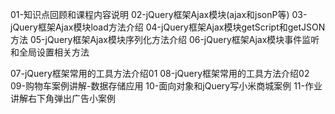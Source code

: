 01-知识点回顾和课程内容说明
02-jQuery框架Ajax模块(ajax和jsonP等)
03-jQuery框架Ajax模块load方法介绍
04-jQuery框架Ajax模块getScript和getJSON方法
05-jQuery框架Ajax模块序列化方法介绍
06-jQuery框架Ajax模块事件监听和全局设置相关方法

07-jQuery框架常用的工具方法介绍01 
08-jQuery框架常用的工具方法介绍02  
09-购物车案例讲解-数据存储应用
10-面向对象和jQuery写小米商城案例
11-作业讲解右下角弹出广告小案例